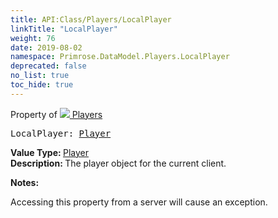 ```yaml
---
title: API:Class/Players/LocalPlayer
linkTitle: "LocalPlayer"
weight: 76
date: 2019-08-02
namespace: Primrose.DataModel.Players.LocalPlayer
deprecated: false
no_list: true
toc_hide: true
---
```

Property of <a href="/docs/api-reference/Class/Players"><img src="/icons/silk/users.png"/>&nbsp;Players</a>
<pre class="method-declaration">
LocalPlayer: <a class="type" href="/docs/api-reference/Class/Player">Player</a></pre>
<b>Value Type: </b>
<a class="type" href="/docs/api-reference/Class/Player">Player</a>
<br/>
<b>Description: </b>
The player object for the current client.

<b>Notes: </b>
<p class="remarks">
Accessing this property from a server will cause an exception.
</p>
